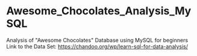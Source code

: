 # Awesome_Chocolates_Analysis_MySQL
Analysis of "Awesome Chocolates" Database using MySQL for beginners
Link to the Data Set: https://chandoo.org/wp/learn-sql-for-data-analysis/
